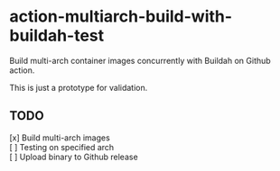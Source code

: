# action-multiarch-build-with-buildah-test

Build multi-arch container images concurrently with Buildah on Github action.

This is just a prototype for validation.

## TODO
[x] Build multi-arch images  
[ ] Testing on specified arch  
[ ] Upload binary to Github release  
